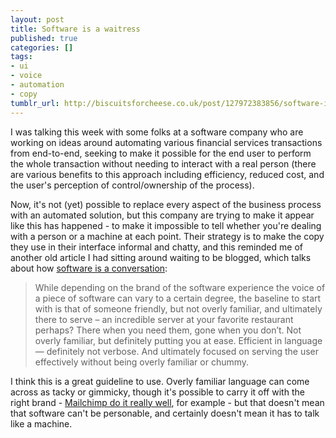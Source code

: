 ```yaml
---
layout: post
title: Software is a waitress
published: true
categories: []
tags: 
- ui
- voice
- automation
- copy
tumblr_url: http://biscuitsforcheese.co.uk/post/127972383856/software-is-a-waitress
---
```


I was talking this week with some folks at a software company who are working on ideas around automating various financial services transactions from end-to-end, seeking to make it possible for the end user to perform the whole transaction without needing to interact with a real person (there are various benefits to this approach including efficiency, reduced cost, and the user's perception of control/ownership of the process). 

Now, it's not (yet) possible to replace every aspect of the business process with an automated solution, but this company are trying to make it appear like this has happened - to make it impossible to tell whether you're dealing with a person or a machine at each point. Their strategy is to make the copy they use in their interface informal and chatty, and this reminded me of another old article I had sitting around waiting to be blogged, which talks about how [software is a conversation](http://www.jacksonfish.com/blog/2012/03/21/software-is-a-conversation/):

> While depending on the brand of the software experience the voice of a piece of software can vary to a certain degree, the baseline to start with is that of someone friendly, but not overly familiar, and ultimately there to serve – an incredible server at your favorite restaurant perhaps? There when you need them, gone when you don’t. Not overly familiar, but definitely putting you at ease. Efficient in language — definitely not verbose. And ultimately focused on serving the user effectively without being overly familiar or chummy.

I think this is a great guideline to use. Overly familiar language can come across as tacky or gimmicky, though it's possible to carry it off with the right brand - [Mailchimp do it really well](http://voiceandtone.com/compliance-alert), for example - but that doesn't mean that software can't be personable, and certainly doesn't mean it has to talk like a machine.